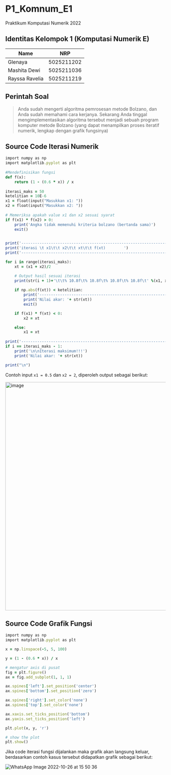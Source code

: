 # P1_Komnum_E1
Praktikum Komputasi Numerik 2022

## Identitas Kelompok 1 (Komputasi Numerik E)
| Name           | NRP        |
| ---            | ---        |
| Glenaya        | 5025211202 |
| Mashita Dewi   | 5025211036 |
| Rayssa Ravelia | 5025211219 |

## Perintah Soal
> Anda sudah mengerti algoritma pemrosesan metode Bolzano, dan Anda sudah memahami cara kerjanya. Sekarang Anda tinggal mengimplementasikan algoritma tersebut menjadi sebuah program komputer metode Bolzano (yang dapat menampilkan proses iteratif numerik, lengkap dengan grafik fungsinya)

## Source Code Iterasi Numerik

```ruby
import numpy as np
import matplotlib.pyplot as plt
 
#Mendefinisikan fungsi
def f(x):
    return (1 - (0.6 * x)) / x
 
iterasi_maks = 50 
ketelitian = 10E-6  
x1 = float(input("Masukkan x1: "))       
x2 = float(input("Masukkan x2: "))      
 
# Memeriksa apakah value x1 dan x2 sesuai syarat
if f(x1) * f(x2) > 0:
    print('Angka tidak memenuhi kriteria bolzano (bertanda sama)')
    exit()
 

print('----------------------------------------------------------------------------')
print('iterasi \t x1\t\t x2\t\t xt\t\t f(xt)        ')
print('----------------------------------------------------------------------------')

for i in range(iterasi_maks):
    xt = (x1 + x2)/2

    # Output hasil sesuai iterasi
    print(str(i + 1)+'\t\t% 10.8f\t% 10.8f\t% 10.8f\t% 10.8f\t' %(x1, x2, xt, f(xt)))
 
    if np.abs(f(xt)) < ketelitian:
        print('----------------------------------------------------------------------------')
        print('Nilai akar: '+ str(xt))
        exit()

    if f(x1) * f(xt) < 0:
        x2 = xt

    else: 
        x1 = xt
 
print('----------------------------------------------------------------------------')
if i == iterasi_maks - 1:
    print('\n\nIterasi maksimum!!!')
    print('Nilai akar: '+ str(xt))

print("\n")
```

Contoh input `x1 = 0.5` dan `x2 = 2`, diperoleh output sebagai berikut:

<img width="717" alt="image" src="https://user-images.githubusercontent.com/89933907/197981885-da6f3dfc-307d-405d-a91e-b997f58a7437.png">


## Source Code Grafik Fungsi

```ruby
import numpy as np
import matplotlib.pyplot as plt

x = np.linspace(-5, 5, 100) 

y = (1 - (0.6 * x)) / x

# mengatur axis di pusat
fig = plt.figure()
ax = fig.add_subplot(1, 1, 1)

ax.spines['left'].set_position('center')
ax.spines['bottom'].set_position('zero')

ax.spines['right'].set_color('none')
ax.spines['top'].set_color('none')

ax.xaxis.set_ticks_position('bottom')
ax.yaxis.set_ticks_position('left')

plt.plot(x, y, 'r')

# show the plot
plt.show()
```
Jika code iterasi fungsi dijalankan maka grafik akan langsung keluar, berdasarkan contoh kasus tersebut didapatkan grafik sebagai berikut:

![WhatsApp Image 2022-10-26 at 15 50 36](https://user-images.githubusercontent.com/89933907/197982430-c06df7cc-60a1-42e8-9056-1e6e1f9c0620.jpg)


